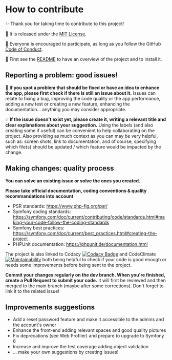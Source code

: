 # How to contribute

✨ Thank you for taking time to contribute to this project!

🪪 It is released under the [MIT License]().

🤝 Everyone is encouraged to participate, as long as you follow the GitHub [Code of Conduct]([[./CODE_OF_CONDUCT.md](https://github.com/github/docs/blob/main/CODE_OF_CONDUCT.md)](https://docs.github.com/en/site-policy/github-terms/github-community-code-of-conduct)).

🏁 First see the [README](./README.md) to have an overview of the project and to install it.

## Reporting a problem: good issues!

🔎 **If you spot a problem that should be fixed or have an idea to enhance the app, please first check if there is still an issue about it.**
Issues can relate to fixing a bug, improving the code quality or the app performance, adding a new test or creating a new feature, enhancing the documentation... anything you may consider appropriate. 

💡 **If the issue doesn't exist yet, please create it, writing a relevant title and clear explanations about your suggestion.**
Using the labels (and also creating some if useful) can be convenient to help collaborating on the project.
Also providing as much context as you can may be very helpful, such as: screen shots, link to documentation, 
and of course, specifying which file(s) should be updated / which feature would be impacted by the change.

## Making changes: quality process

**You can solve an existing issue or solve the ones you created.**

**Please take official documentation, coding conventions & quality recommandations into account**
- PSR standards: https://www.php-fig.org/psr/
- Symfony coding standards: https://symfony.com/doc/current/contributing/code/standards.html#making-your-code-follow-the-coding-standards
- Symfony best practices: https://symfony.com/doc/current/best_practices.html#creating-the-project
- PHPUnit documentation: https://phpunit.de/documentation.html

The project is also linked to Codacy 
[![Codacy Badge](https://app.codacy.com/project/badge/Grade/2dfaed95a71c41d2b28f30ee90e5453d)](https://app.codacy.com/gh/AnnaigJegourel/OC-P8-Todo/dashboard?utm_source=gh&utm_medium=referral&utm_content=&utm_campaign=Badge_grade)
and CodeClimate 
[![Maintainability](https://api.codeclimate.com/v1/badges/f876dca7e2dfaa874266/maintainability)](https://codeclimate.com/github/AnnaigJegourel/OC-P8-Todo/maintainability)
both being helpful to check if your code is good enough or needs some improvements before being sent to the project.

**Commit your changes regularly on the dev branch.
When you're finished, create a Pull Request to submit your code.**
It will first be reviewed and then merged to the main branch (maybe after some corrections).
Don't forget to link it to the related issue!

## Improvements suggestions

- Add a reset password feature and make it accessible to the admins and the account's owner
- Enhance the front-end adding relevant spaces and good quality pictures
- Fix deprecations (see Web Profiler) and prepare to upgrade to Symfony 6
- Increase and improve the test coverage adding object validation
- ... make your own suggestions by creating issues!
